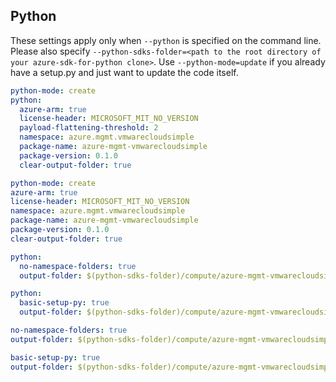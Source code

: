 ## Python

These settings apply only when `--python` is specified on the command line.
Please also specify `--python-sdks-folder=<path to the root directory of your azure-sdk-for-python clone>`.
Use `--python-mode=update` if you already have a setup.py and just want to update the code itself.

```yaml $(python) && !$(track2)
python-mode: create
python:
  azure-arm: true
  license-header: MICROSOFT_MIT_NO_VERSION
  payload-flattening-threshold: 2
  namespace: azure.mgmt.vmwarecloudsimple
  package-name: azure-mgmt-vmwarecloudsimple
  package-version: 0.1.0
  clear-output-folder: true
```
```yaml $(python) && $(track2)
python-mode: create
azure-arm: true
license-header: MICROSOFT_MIT_NO_VERSION
namespace: azure.mgmt.vmwarecloudsimple
package-name: azure-mgmt-vmwarecloudsimple
package-version: 0.1.0
clear-output-folder: true
```
``` yaml $(python) && $(python-mode) == 'update' && !$(track2)
python:
  no-namespace-folders: true
  output-folder: $(python-sdks-folder)/compute/azure-mgmt-vmwarecloudsimple/azure/mgmt/vmwarecloudsimple
```
``` yaml $(python) && $(python-mode) == 'create' && !$(track2)
python:
  basic-setup-py: true
  output-folder: $(python-sdks-folder)/compute/azure-mgmt-vmwarecloudsimple
```
``` yaml $(python) && $(python-mode) == 'update' && $(track2)
no-namespace-folders: true
output-folder: $(python-sdks-folder)/compute/azure-mgmt-vmwarecloudsimple/azure/mgmt/vmwarecloudsimple
```
``` yaml $(python) && $(python-mode) == 'create' && $(track2)
basic-setup-py: true
output-folder: $(python-sdks-folder)/compute/azure-mgmt-vmwarecloudsimple
```